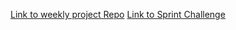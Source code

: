 [Link to weekly project Repo](https://github.com/LambdaSchool/Hash-Tables)
[Link to Sprint Challenge](https://github.com/LambdaSchool/Sprint-Challenge--Hash-BC)
